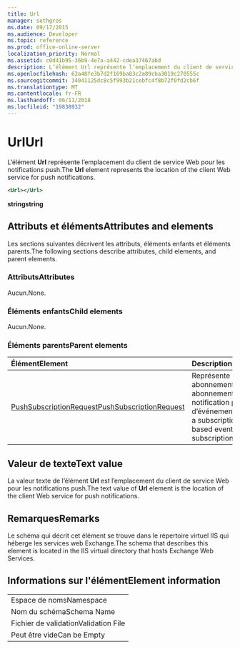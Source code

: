 ```yaml
---
title: Url
manager: sethgros
ms.date: 09/17/2015
ms.audience: Developer
ms.topic: reference
ms.prod: office-online-server
localization_priority: Normal
ms.assetid: c0d41b95-36b9-4e7a-a442-cdea37467abd
description: L’élément Url représente l’emplacement du client de service Web pour les notifications push.
ms.openlocfilehash: 62a48fe3b7d2f169ba83c2a89cba3019c270555c
ms.sourcegitcommit: 34041125dc8c5f993b21cebfc4f8b72f0fd2cb6f
ms.translationtype: MT
ms.contentlocale: fr-FR
ms.lasthandoff: 06/11/2018
ms.locfileid: "19838932"
---
```

# <a name="url"></a><span data-ttu-id="e813b-103">Url</span><span class="sxs-lookup"><span data-stu-id="e813b-103">Url</span></span>

<span data-ttu-id="e813b-104">L’élément **Url** représente l’emplacement du client de service Web pour les notifications push.</span><span class="sxs-lookup"><span data-stu-id="e813b-104">The **Url** element represents the location of the client Web service for push notifications.</span></span> 
  
```XML
<Url></Url>
```

 <span data-ttu-id="e813b-105">**string**</span><span class="sxs-lookup"><span data-stu-id="e813b-105">**string**</span></span>
## <a name="attributes-and-elements"></a><span data-ttu-id="e813b-106">Attributs et éléments</span><span class="sxs-lookup"><span data-stu-id="e813b-106">Attributes and elements</span></span>

<span data-ttu-id="e813b-107">Les sections suivantes décrivent les attributs, éléments enfants et éléments parents.</span><span class="sxs-lookup"><span data-stu-id="e813b-107">The following sections describe attributes, child elements, and parent elements.</span></span>
  
### <a name="attributes"></a><span data-ttu-id="e813b-108">Attributs</span><span class="sxs-lookup"><span data-stu-id="e813b-108">Attributes</span></span>

<span data-ttu-id="e813b-109">Aucun.</span><span class="sxs-lookup"><span data-stu-id="e813b-109">None.</span></span>
  
### <a name="child-elements"></a><span data-ttu-id="e813b-110">Éléments enfants</span><span class="sxs-lookup"><span data-stu-id="e813b-110">Child elements</span></span>

<span data-ttu-id="e813b-111">Aucun.</span><span class="sxs-lookup"><span data-stu-id="e813b-111">None.</span></span>
  
### <a name="parent-elements"></a><span data-ttu-id="e813b-112">Éléments parents</span><span class="sxs-lookup"><span data-stu-id="e813b-112">Parent elements</span></span>

|<span data-ttu-id="e813b-113">**Élément**</span><span class="sxs-lookup"><span data-stu-id="e813b-113">**Element**</span></span>|<span data-ttu-id="e813b-114">**Description**</span><span class="sxs-lookup"><span data-stu-id="e813b-114">**Description**</span></span>|
|:-----|:-----|
|[<span data-ttu-id="e813b-115">PushSubscriptionRequest</span><span class="sxs-lookup"><span data-stu-id="e813b-115">PushSubscriptionRequest</span></span>](pushsubscriptionrequest.md) <br/> |<span data-ttu-id="e813b-116">Représente un abonnement à un abonnement de notification push d’événements.</span><span class="sxs-lookup"><span data-stu-id="e813b-116">Represents a subscription to a push-based event notification subscription.</span></span>  <br/> |
   
## <a name="text-value"></a><span data-ttu-id="e813b-117">Valeur de texte</span><span class="sxs-lookup"><span data-stu-id="e813b-117">Text value</span></span>

<span data-ttu-id="e813b-118">La valeur texte de l’élément **Url** est l’emplacement du client de service Web pour les notifications push.</span><span class="sxs-lookup"><span data-stu-id="e813b-118">The text value of **Url** element is the location of the client Web service for push notifications.</span></span> 
  
## <a name="remarks"></a><span data-ttu-id="e813b-119">Remarques</span><span class="sxs-lookup"><span data-stu-id="e813b-119">Remarks</span></span>

<span data-ttu-id="e813b-120">Le schéma qui décrit cet élément se trouve dans le répertoire virtuel IIS qui héberge les services web Exchange.</span><span class="sxs-lookup"><span data-stu-id="e813b-120">The schema that describes this element is located in the IIS virtual directory that hosts Exchange Web Services.</span></span>
  
## <a name="element-information"></a><span data-ttu-id="e813b-121">Informations sur l'élément</span><span class="sxs-lookup"><span data-stu-id="e813b-121">Element information</span></span>

||
|:-----|
|<span data-ttu-id="e813b-122">Espace de noms</span><span class="sxs-lookup"><span data-stu-id="e813b-122">Namespace</span></span>  <br/> |
|<span data-ttu-id="e813b-123">Nom du schéma</span><span class="sxs-lookup"><span data-stu-id="e813b-123">Schema Name</span></span>  <br/> |
|<span data-ttu-id="e813b-124">Fichier de validation</span><span class="sxs-lookup"><span data-stu-id="e813b-124">Validation File</span></span>  <br/> |
|<span data-ttu-id="e813b-125">Peut être vide</span><span class="sxs-lookup"><span data-stu-id="e813b-125">Can be Empty</span></span>  <br/> |
   


